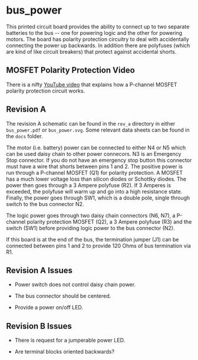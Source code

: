 # bus_power

This printed circuit board provides the ability to connect
up to two separate batteries to the bus -- one for powering
logic and the other for powering motors.  The board has
polarity protection circuitry to deal with accidentally
connecting the power up backwards.  In addition there are
polyfuses (which are kind of like circuit breakers) that protect
against accidental shorts.

## MOSFET Polarity Protection Video

There is a nifty
[YouTube video](https://www.youtube.com/watch?v=IrB-FPcv1Dc)
that explains how a P-channel MOSFET polarity protection circuit
works.

## Revision A

The revision A schematic can be found in the `rev_a` directory
in either `bus_power.pdf` or `bus_power.svg`.  Some relevant
data sheets can be found in the `docs` folder.

The motor (i.e. battery) power can be connected to either N4 or N5
which can be used daisy chain to other power connecors.  N3 is
an Emergency Stop connector.  If you do not have an emergency
stop button this connector must have a wire that shorts between
pins 1 and 2.  The positive power is run through a P-channel
MOSFET (Q1) for polarity protection.  A MOSFET has a much lower
voltage loss than silicon diodes or Schottky diodes.  The power
then goes through a 3 Ampere polyfuse (R2).  If 3 Amperes
is exceeded, the polyfuse will warm up and go into a high resistance
state.  Finally, the power goes through SW1, which is a double
pole, single through switch to the bus connector N2.

The logic power goes through two daisy chain connectors (N6, N7),
a P-channel polarity protection MOSFET (Q2), a 3 Ampere polyfuse
(R3) and the switch (SW1) before providing logic power to the
bus connector (N2).

If this board is at the end of the bus, the termination jumper
(J1) can be connected between pins 1 and 2 to provide 120 Ohms
of bus termination via R1.

## Revision A Issues

* Power switch does not control daisy chain power.

* The bus connector should be centered.

* Provide a power on/off LED.

## Revision B Issues

* There is request for a jumperable power LED.

* Are terminal blocks oriented backwards?



